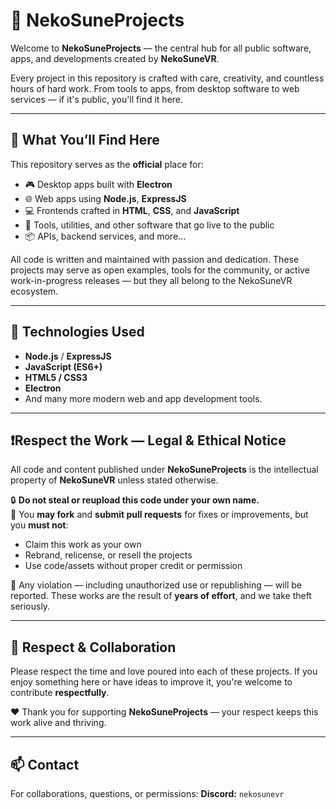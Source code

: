 # 🌙 NekoSuneProjects

Welcome to **NekoSuneProjects** — the central hub for all public software, apps, and developments created by **NekoSuneVR**.

Every project in this repository is crafted with care, creativity, and countless hours of hard work. From tools to apps, from desktop software to web services — if it's public, you'll find it here.

---

## 🚧 What You’ll Find Here

This repository serves as the **official** place for:

- 🎮 Desktop apps built with **Electron**
- 🌐 Web apps using **Node.js**, **ExpressJS**
- 💻 Frontends crafted in **HTML**, **CSS**, and **JavaScript**
- 🧩 Tools, utilities, and other software that go live to the public
- 📦 APIs, backend services, and more...

All code is written and maintained with passion and dedication. These projects may serve as open examples, tools for the community, or active work-in-progress releases — but they all belong to the NekoSuneVR ecosystem.

---

## 📜 Technologies Used

- **Node.js** / **ExpressJS**
- **JavaScript (ES6+)**
- **HTML5 / CSS3**
- **Electron**
- And many more modern web and app development tools.

---

## ❗Respect the Work — Legal & Ethical Notice

All code and content published under **NekoSuneProjects** is the intellectual property of **NekoSuneVR** unless stated otherwise.

🔒 **Do not steal or reupload this code under your own name.**  
📌 You **may fork** and **submit pull requests** for fixes or improvements, but you **must not**:
- Claim this work as your own
- Rebrand, relicense, or resell the projects
- Use code/assets without proper credit or permission

🛑 Any violation — including unauthorized use or republishing — will be reported. These works are the result of **years of effort**, and we take theft seriously.

---

## 🙏 Respect & Collaboration

Please respect the time and love poured into each of these projects. If you enjoy something here or have ideas to improve it, you're welcome to contribute **respectfully**.

❤️ Thank you for supporting **NekoSuneProjects** — your respect keeps this work alive and thriving.

---

## 📫 Contact

For collaborations, questions, or permissions:
**Discord:** `nekosunevr`
